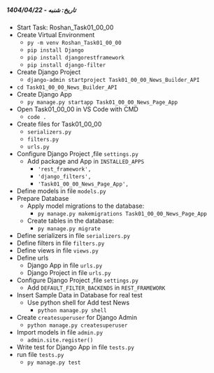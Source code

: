 
##### تاریخ: شنبه - 1404/04/22 

- Start Task: Roshan_Task01_00_00
- Create Virtual Environment 
	- `py -m venv Roshan_Task01_00_00`
	- `pip install Django`
	- `pip install djangorestframework`
	- `pip install django-filter`
- Create Django Project 
	- `django-admin startproject Task01_00_00_News_Builder_API`
- `cd Task01_00_00_News_Builder_API`
- Create Django App
	- `py manage.py startapp Task01_00_00_News_Page_App`
- Open Task01_00_00 in VS Code with CMD 
	- `code .`
- Create files for Task01_00_00
	- `serializers.py`
	- `filters.py`
	- `urls.py`
- Configure Django Project ,file `settings.py`
	- Add package and App in `INSTALLED_APPS`
		- `'rest_framework',`
		- `'django_filters',`
		- `'Task01_00_00_News_Page_App',`
- Define models in file `models.py`
- Prepare Database 
	- Apply model migrations to the database:
	    - `py manage.py makemigrations Task01_00_00_News_Page_App`
	- Create tables in the database:
	    - `py manage.py migrate`
- Define serializers in file `serializers.py`
- Define filters in file `filters.py`
- Define views in file `views.py`
- Define urls 
	- Django App in file `urls.py`
	- Django Project in file `urls.py`
- Configure Django Project ,file `settings.py`
	- Add `DEFAULT_FILTER_BACKENDS` in `REST_FRAMEWORK` 
- Insert Sample Data in Database for real test
	- Use python shell for Add test News
		- `python manage.py shell`
- Create `createsuperuser` for Django Admin
	- `python manage.py createsuperuser`
- Import models in file `admin.py`
	- `admin.site.register()`
- Write test for Django App in file `tests.py`
- run file `tests.py` 
	- `py manage.py test`

